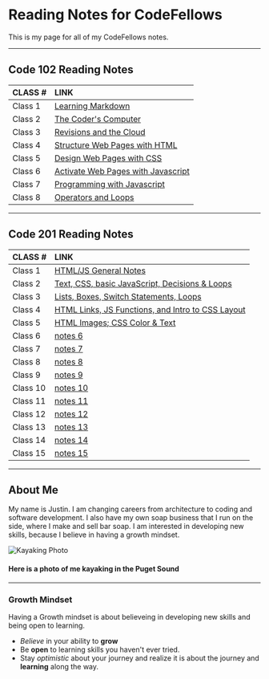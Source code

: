# Reading Notes for CodeFellows

This is my page for all of my CodeFellows notes.

---

## Code 102 Reading Notes

|CLASS #|LINK|
|:---|:---|
|Class 1|[Learning Markdown](learningmarkdownnotes.md)|
|Class 2|[The Coder's Computer](thecoderscomputer.md)|
|Class 3|[Revisions and the Cloud](github.md)|
|Class 4|[Structure Web Pages with HTML](structurehtml.md)|
|Class 5|[Design Web Pages with CSS](designcss.md)|
|Class 6|[Activate Web Pages with Javascript](activatejava.md)|
|Class 7|[Programming with Javascript](programmingjava.md)|
|Class 8|[Operators and Loops](operatorsloops.md)|

---

## Code 201 Reading Notes

|CLASS #|LINK|
|:---|:---|
|Class 1|[HTML/JS General Notes](201-class-01.md)|
|Class 2|[Text, CSS, basic JavaScript, Decisions & Loops](201-class-02.md)|
|Class 3|[Lists, Boxes, Switch Statements, Loops](201-class-03.md)|
|Class 4|[HTML Links, JS Functions, and Intro to CSS Layout](201-class-04.md)|
|Class 5|[HTML Images; CSS Color & Text](201-class-04.md)|
|Class 6|[notes 6](notes6.md)|
|Class 7|[notes 7](notes7.md)|
|Class 8|[notes 8](notes8.md)|
|Class 9|[notes 9](notes9.md)|
|Class 10|[notes 10](notes10.md)|
|Class 11|[notes 11](notes11.md)|
|Class 12|[notes 12](notes12.md)|
|Class 13|[notes 13](notes13.md)|
|Class 14|[notes 14](notes14.md)|
|Class 15|[notes 15](notes15.md)|

---

## About Me

My name is Justin.  I am changing careers from architecture to coding and software development.  I also have my own soap business that I run on the side, where I make and sell bar soap.  I am interested in developing new skills, because I believe in having a growth mindset.

![Kayaking Photo](https://scontent-sea1-1.xx.fbcdn.net/v/t1.6435-9/121549527_10217143952062726_2814038383146855609_n.jpg?_nc_cat=105&ccb=1-3&_nc_sid=174925&_nc_ohc=dBlUCaM3B-kAX_7FUNu&_nc_oc=AQnhnMYBlvUQviH8X71n2cGDT1uI3nLdvKmO1bELGAT2ilT0WbdcqKLGdgWmSSnOxI4&_nc_ht=scontent-sea1-1.xx&oh=2e1b333d598fbbf3d46254770364bfa8&oe=60F1ECAE)

#### Here is a photo of me kayaking in the Puget Sound

---

### Growth Mindset

Having a Growth mindset is about believeing in developing new skills and being open to learning.

- *Believe* in your ability to **grow**
- Be **open** to learning skills you haven't ever tried.
- Stay *optimistic* about your journey and realize it is about the journey and **learning** along the way.
